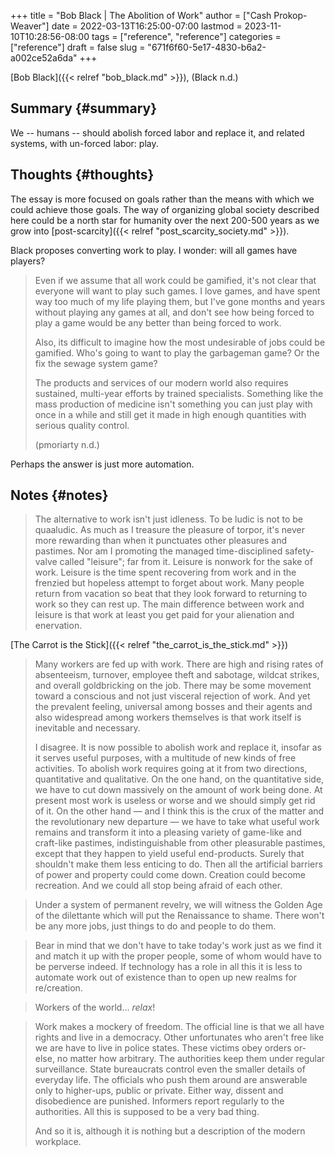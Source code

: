 +++
title = "Bob Black | The Abolition of Work"
author = ["Cash Prokop-Weaver"]
date = 2022-03-13T16:25:00-07:00
lastmod = 2023-11-10T10:28:56-08:00
tags = ["reference", "reference"]
categories = ["reference"]
draft = false
slug = "671f6f60-5e17-4830-b6a2-a002ce52a6da"
+++

[Bob Black]({{< relref "bob_black.md" >}}), (Black n.d.)


## Summary {#summary}

We -- humans -- should abolish forced labor and replace it, and related systems, with un-forced labor: play.


## Thoughts {#thoughts}

The essay is more focused on goals rather than the means with which we could achieve those goals. The way of organizing global society described here could be a north star for humanity over the next 200-500 years as we grow into [post-scarcity]({{< relref "post_scarcity_society.md" >}}).

Black proposes converting work to play. I wonder: will all games have players?

> Even if we assume that all work could be gamified, it's not clear that everyone will want to play such games. I love games, and have spent way too much of my life playing them, but I've gone months and years without playing any games at all, and don't see how being forced to play a game would be any better than being forced to work.
>
> Also, its difficult to imagine how the most undesirable of jobs could be gamified. Who's going to want to play the garbageman game? Or the fix the sewage system game?
>
> The products and services of our modern world also requires sustained, multi-year efforts by trained specialists. Something like the mass production of medicine isn't something you can just play with once in a while and still get it made in high enough quantities with serious quality control.
>
> (pmoriarty n.d.)

Perhaps the answer is just more automation.


## Notes {#notes}

> The alternative to work isn't just idleness. To be ludic is not to be quaaludic. As much as I treasure the pleasure of torpor, it's never more rewarding than when it punctuates other pleasures and pastimes. Nor am I promoting the managed time-disciplined safety-valve called "leisure"; far from it. Leisure is nonwork for the sake of work. Leisure is the time spent recovering from work and in the frenzied but hopeless attempt to forget about work. Many people return from vacation so beat that they look forward to returning to work so they can rest up. The main difference between work and leisure is that work at least you get paid for your alienation and enervation.

[The Carrot is the Stick]({{< relref "the_carrot_is_the_stick.md" >}})

> Many workers are fed up with work. There are high and rising rates of absenteeism, turnover, employee theft and sabotage, wildcat strikes, and overall goldbricking on the job. There may be some movement toward a conscious and not just visceral rejection of work. And yet the prevalent feeling, universal among bosses and their agents and also widespread among workers themselves is that work itself is inevitable and necessary.
>
> I disagree. It is now possible to abolish work and replace it, insofar as it serves useful purposes, with a multitude of new kinds of free activities. To abolish work requires going at it from two directions, quantitative and qualitative. On the one hand, on the quantitative side, we have to cut down massively on the amount of work being done. At present most work is useless or worse and we should simply get rid of it. On the other hand — and I think this is the crux of the matter and the revolutionary new departure — we have to take what useful work remains and transform it into a pleasing variety of game-like and craft-like pastimes, indistinguishable from other pleasurable pastimes, except that they happen to yield useful end-products. Surely that shouldn't make them less enticing to do. Then all the artificial barriers of power and property could come down. Creation could become recreation. And we could all stop being afraid of each other.

<!--quoteend-->

> Under a system of permanent revelry, we will witness the Golden Age of the dilettante which will put the Renaissance to shame. There won't be any more jobs, just things to do and people to do them.

<!--quoteend-->

> Bear in mind that we don't have to take today's work just as we find it and match it up with the proper people, some of whom would have to be perverse indeed. If technology has a role in all this it is less to automate work out of existence than to open up new realms for re/creation.

<!--quoteend-->

> Workers of the world... _relax_!

<!--quoteend-->

> Work makes a mockery of freedom. The official line is that we all have rights and live in a democracy. Other unfortunates who aren't free like we are have to live in police states. These victims obey orders or-else, no matter how arbitrary. The authorities keep them under regular surveillance. State bureaucrats control even the smaller details of everyday life. The officials who push them around are answerable only to higher-ups, public or private. Either way, dissent and disobedience are punished. Informers report regularly to the authorities. All this is supposed to be a very bad thing.
>
> And so it is, although it is nothing but a description of the modern workplace.
